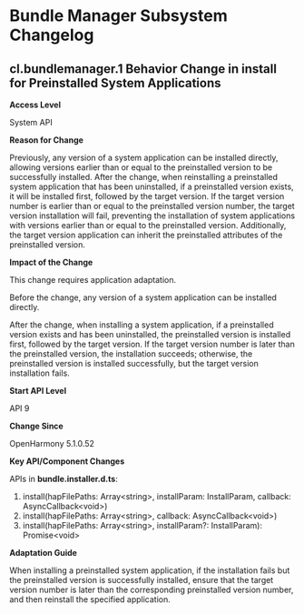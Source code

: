# Bundle Manager Subsystem Changelog

## cl.bundlemanager.1 Behavior Change in install for Preinstalled System Applications

**Access Level**

System API

**Reason for Change**

Previously, any version of a system application can be installed directly, allowing versions earlier than or equal to the preinstalled version to be successfully installed. After the change, when reinstalling a preinstalled system application that has been uninstalled, if a preinstalled version exists, it will be installed first, followed by the target version. If the target version number is earlier than or equal to the preinstalled version number, the target version installation will fail, preventing the installation of system applications with versions earlier than or equal to the preinstalled version. Additionally, the target version application can inherit the preinstalled attributes of the preinstalled version.

**Impact of the Change**

This change requires application adaptation.

Before the change, any version of a system application can be installed directly.

After the change, when installing a system application, if a preinstalled version exists and has been uninstalled, the preinstalled version is installed first, followed by the target version. If the target version number is later than the preinstalled version, the installation succeeds; otherwise, the preinstalled version is installed successfully, but the target version installation fails.

**Start API Level**

API 9

**Change Since**

OpenHarmony 5.1.0.52

**Key API/Component Changes**

APIs in **bundle.installer.d.ts**:

1. install(hapFilePaths: Array\<string\>, installParam: InstallParam, callback: AsyncCallback\<void\>)
2. install(hapFilePaths: Array\<string\>, callback: AsyncCallback\<void\>)
3. install(hapFilePaths: Array\<string\>, installParam?: InstallParam): Promise\<void\>

**Adaptation Guide**

When installing a preinstalled system application, if the installation fails but the preinstalled version is successfully installed, ensure that the target version number is later than the corresponding preinstalled version number, and then reinstall the specified application.
